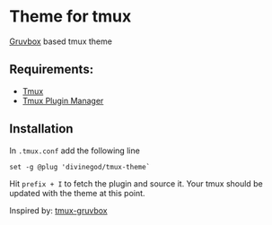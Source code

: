 # Theme for tmux

[Gruvbox][github-gruvbox] based tmux theme

## Requirements:

* [Tmux][github-tmux]
* [Tmux Plugin Manager][github-tpm]

## Installation

In `.tmux.conf` add the following line

```
set -g @plug 'divinegod/tmux-theme`
```

Hit `prefix + I` to fetch the plugin and source it.
Your tmux should be updated with the theme at this point.

Inspired by: [tmux-gruvbox][github-tmux-gruvbox]

[github-tmux]: https://github.com/tmux/tmux
[github-gruvbox]: https://github.com/morhetz/gruvbox
[github-tpm]: https://github.com/tmux-plugins/tpm
[github-tmux-gruvbox]: https://github.com/egel/tmux-gruvbox
